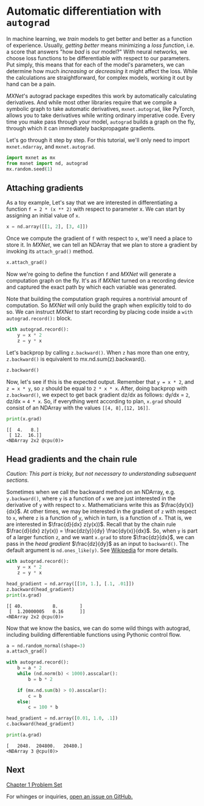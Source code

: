 
# Automatic differentiation with ``autograd`` 


In machine learning, we *train* models to get better and better as a function of experience. Usually, *getting better* means minimizing a *loss function*, i.e. a score that answers "how *bad* is our model?" With neural networks, we choose loss functions to be differentiable with respect to our parameters. Put simply, this means that for each of the model's parameters, we can determine how much *increasing* or *decreasing* it might affect the loss. While the calculations are straightforward, for complex models, working it out by hand can be a pain.

_MXNet_'s autograd package expedites this work by automatically calculating derivatives. And while most other libraries require that we compile a symbolic graph to take automatic derivatives, ``mxnet.autograd``, like PyTorch, allows you to take derivatives while writing  ordinary imperative code. Every time you make pass through your model, ``autograd`` builds a graph on the fly, through which it can immediately backpropagate gradients.

Let's go through it step by step. For this tutorial, we'll only need to import ``mxnet.ndarray``, and ``mxnet.autograd``.


```python
import mxnet as mx
from mxnet import nd, autograd
mx.random.seed(1)
```

## Attaching gradients

As a toy example, Let's say that we are interested in differentiating a function ``f = 2 * (x ** 2)`` with respect to parameter x. We can start by assigning an initial value of ``x``.


```python
x = nd.array([[1, 2], [3, 4]])
```

Once we compute the gradient of ``f`` with respect to ``x``, we'll need a place to store it. In _MXNet_, we can tell an NDArray that we plan to store a gradient by invoking its ``attach_grad()`` method.


```python
x.attach_grad()
```

Now we're going to define the function ``f`` and *MXNet* will generate a computation graph on the fly. It's as if *MXNet* turned on a recording device and captured the exact path by which each variable was generated. 

Note that building the computation graph requires a nontrivial amount of computation. So *MXNet* will only build the graph when explicitly told to do so. We can instruct *MXNet* to start recording by placing code inside a ``with autograd.record():`` block.


```python
with autograd.record():
    y = x * 2
    z = y * x
```

Let's backprop by calling ``z.backward()``. When ``z`` has more than one entry, ``z.backward()`` is equivalent to mx.nd.sum(z).backward().




```python
z.backward()
```

Now, let's see if this is the expected output. Remember that ``y = x * 2``, and ``z = x * y``, so ``z`` should be equal to  ``2 * x * x``. After, doing backprop with ``z.backward()``, we expect to get back gradient dz/dx as follows: dy/dx = ``2``, dz/dx = ``4 * x``. So, if everything went according to plan, ``x.grad`` should consist of an NDArray with the values ``[[4, 8],[12, 16]]``.


```python
print(x.grad)
```

    
    [[  4.   8.]
     [ 12.  16.]]
    <NDArray 2x2 @cpu(0)>


## Head gradients and the chain rule

*Caution: This part is tricky, but not necessary to understanding subsequent sections.*

Sometimes when we call the backward method on an NDArray, e.g. ``y.backward()``, where ``y`` is a function of ``x`` we are just interested in the derivative of ``y`` with respect to ``x``. Mathematicians write this as $\frac{dy(x)}{dx}$. At other times, we may be interested in the gradient of ``z`` with respect to ``x``, where ``z`` is a function of ``y``, which in turn, is a function of ``x``. That is, we are interested in $\frac{d}{dx} z(y(x))$. Recall that by the chain rule $\frac{d}{dx} z(y(x)) = \frac{dz(y)}{dy} \frac{dy(x)}{dx}$. So, when ``y`` is part of a larger function ``z``, and we want ``x.grad`` to store $\frac{dz}{dx}$, we can pass in the *head gradient* $\frac{dz}{dy}$ as an input to ``backward()``. The default argument is ``nd.ones_like(y)``. See [Wikipedia](https://en.wikipedia.org/wiki/Chain_rule) for more details.


```python
with autograd.record():
    y = x * 2
    z = y * x

head_gradient = nd.array([[10, 1.], [.1, .01]])
z.backward(head_gradient)
print(x.grad)
```

    
    [[ 40.           8.        ]
     [  1.20000005   0.16      ]]
    <NDArray 2x2 @cpu(0)>


Now that we know the basics, we can do some wild things with autograd, including building differentiable functions using Pythonic control flow.


```python
a = nd.random_normal(shape=3)
a.attach_grad()

with autograd.record():
    b = a * 2
    while (nd.norm(b) < 1000).asscalar():
        b = b * 2

    if (mx.nd.sum(b) > 0).asscalar():
        c = b
    else:
        c = 100 * b
```


```python
head_gradient = nd.array([0.01, 1.0, .1])
c.backward(head_gradient)
```


```python
print(a.grad)
```

    
    [   2048.  204800.   20480.]
    <NDArray 3 @cpu(0)>


## Next
[Chapter 1 Problem Set](../chapter01_crashcourse/chapter-one-problem-set)

For whinges or inquiries, [open an issue on  GitHub.](https://github.com/zackchase/mxnet-the-straight-dope)


```python

```
